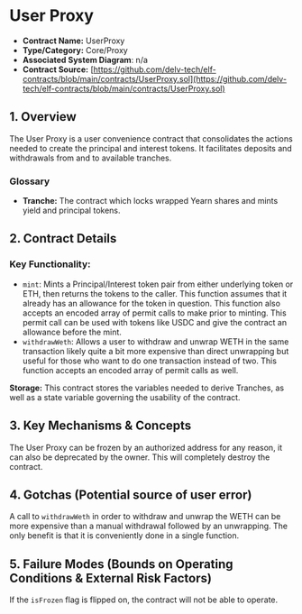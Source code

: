# User Proxy

* **Contract Name:** UserProxy
* **Type/Category:** Core/Proxy
* **Associated System Diagram**: n/a
* **Contract Source:** [https://github.com/delv-tech/elf-contracts/blob/main/contracts/UserProxy.sol](https://github.com/delv-tech/elf-contracts/blob/main/contracts/UserProxy.sol)

## 1. Overview

The User Proxy is a user convenience contract that consolidates the actions needed to create the principal and interest tokens. It facilitates deposits and withdrawals from and to available tranches.

### **Glossary**

* **Tranche:** The contract which locks wrapped Yearn shares and mints yield and principal tokens.

## 2. Contract Details

### **Key Functionality:**

* `mint`: Mints a Principal/Interest token pair from either underlying token or ETH, then returns the tokens to the caller. This function assumes that it already has an allowance for the token in question. This function also accepts an encoded array of permit calls to make prior to minting. This permit call can be used with tokens like USDC and give the contract an allowance before the mint.
* `withdrawWeth`: Allows a user to withdraw and unwrap WETH in the same transaction likely quite a bit more expensive than direct unwrapping but useful for those who want to do one transaction instead of two. This function accepts an encoded array of permit calls as well.

**Storage:** This contract stores the variables needed to derive Tranches, as well as a state variable governing the usability of the contract.

## 3. Key Mechanisms & Concepts

The User Proxy can be frozen by an authorized address for any reason, it can also be deprecated by the owner. This will completely destroy the contract.

## 4. Gotchas (Potential source of user error)

A call to `withdrawWeth` in order to withdraw and unwrap the WETH can be more expensive than a manual withdrawal followed by an unwrapping. The only benefit is that it is conveniently done in a single function.

## 5. Failure Modes (Bounds on Operating Conditions & External Risk Factors)

If the `isFrozen` flag is flipped on, the contract will not be able to operate.
